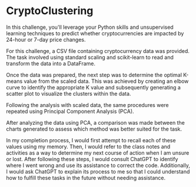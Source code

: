 # CryptoClustering
In this challenge, you'll leverage your Python skills and unsupervised learning techniques to predict whether cryptocurrencies are impacted by 24-hour or 7-day price changes.

For this challenge, a CSV file containing cryptocurrency data was provided. The task involved using standard scaling and scikit-learn to read and transform the data into a DataFrame.

Once the data was prepared, the next step was to determine the optimal K-means value from the scaled data. This was achieved by creating an elbow curve to identify the appropriate K value and subsequently generating a scatter plot to visualize the clusters within the data.

Following the analysis with scaled data, the same procedures were repeated using Principal Component Analysis (PCA).

After analyzing the data using PCA, a comparison was made between the charts generated to assess which method was better suited for the task.


In my completion process, I would first attempt to recall each of these values using my memory. Then, I would refer to the class notes and activities as a way to determine my next course of action when I am unsure or lost. After following these steps, I would consult ChatGPT to identify where I went wrong and use its assistance to correct the code. Additionally, I would ask ChatGPT to explain its process to me so that I could understand how to fulfill these tasks in the future without needing assistance.









